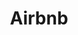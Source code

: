 ---
title: Airbnb
description: Rent unique accommodation from local hosts in 190+ countries. Feel at home anywhere you go in the world with Airbnb.
site_url: https://www.airbnb.com
category: House
facebook: http://www.facebook.com/airbnb
google: https://plus.google.com/+airbnb
twitter: https://twitter.com/airbnb
instagram: https://www.instagram.com/airbnb
taxonomy:
  region: [USA, EU, AS]
metadata:
    'og:title': CaptainShare | Airbnb
    'og:type': website
    'og:image': http://www.google.com/logo/site1
    'og:description': Rent unique accommodation from local hosts in 190+ countries. Feel at home anywhere you go in the world with Airbnb.
---
